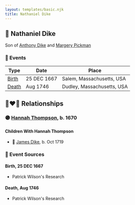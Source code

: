 ```yaml
---
layout: templates/basic.njk
title: Nathaniel Dike
---
```

## 🔵 Nathaniel Dike

Son of [Anthony Dike](/people/4/42674230) and [Margery Pickman](/people/1/13378816)

### 📆 Events

Type | Date | Place
------ | ------ | ------
[Birth](#event-1f20d5f3-5917-4183-a03a-081886c7ecb8) | 25 DEC 1667 | Salem, Massachusetts, USA
[Death](#event-8716ffb1-fb68-40aa-a9a5-62a43624ad2a) | Aug 1746 | Dudley, Massachusetts, USA

## 👩‍❤️‍👨 Relationships

### 🟣 [Hannah Thompson](/people/1/1871336), b. 1670

#### Children With Hannah Thompson
* 🔵 [James Dike](/people/2/20400692), b. Oct 1719
### 📰 Event Sources

#### <a id="event-1f20d5f3-5917-4183-a03a-081886c7ecb8"></a> Birth, 25 DEC 1667
* Patrick Wilson's Research

#### <a id="event-8716ffb1-fb68-40aa-a9a5-62a43624ad2a"></a> Death, Aug 1746
* Patrick Wilson's Research